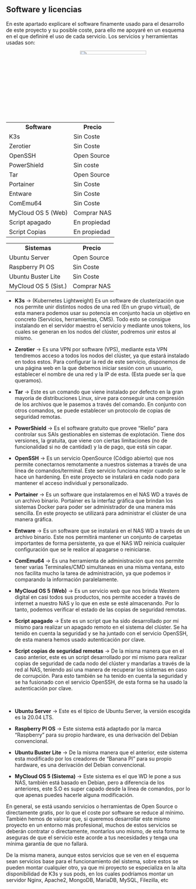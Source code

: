 ## Software y licencias

En este apartado explicare el software finamente usado para el desarrollo de este proyecto y su posible coste, para ello me apoyaré en un esquema en el que definiré el uso de cada servicio. 
Los servicios y herramientas usadas son:

<img src="/diagramas/Diagrama lógico del sistema y sus relaciones/Esquema-por-capas-realista v2 (Mayor Calidad).png" align="right" width=60% height=5% />

<table>
<tr> <td align="center"> <b> Software </b> </td> <td align="center"> <b> Precio </b> </td> </tr>
<tr> <td> K3s </td> <td> Sin Coste </td> </tr>
<tr> <td> Zerotier </td> <td> Sin Coste </td> </tr>
<tr> <td> OpenSSH </td> <td> Open Source </td> </tr>
<tr> <td> PowerShield </td> <td> Sin coste </td> </tr>
<tr> <td> Tar </td> <td> Open Source </td> </tr>
<tr> <td> Portainer </td> <td> Sin Coste </td> </tr>
<tr> <td> Entware </td> <td> Sin Coste </td> </tr>
<tr> <td> ComEmu64 </td> <td> Sin Coste </td> </tr>
<tr> <td> MyCloud OS 5 (Web) </td> <td> Comprar NAS </td> </tr>
<tr> <td> Script apagado </td> <td> En propiedad </td> </tr>
<tr> <td> Script Copias </td> <td> En propiedad </td> </tr>
</table>

<table>
<tr> <td align="center"> <b> Sistemas </b> </td> <td align="center"> <b> Precio </b> </td> </tr>
<tr> <td> Ubuntu Server </td> <td> Open Source </td> </tr>
<tr> <td> Raspberry PI OS </td> <td> Sin Coste </td> </tr>
<tr> <td> Ubuntu Buster Lite </td> <td> Sin Coste </td> </tr>
<tr> <td> MyCloud OS 5 (Sist.) </td> <td> Comprar NAS </td> </tr>
</table>

* **K3s** → (Kubernetes Lightweight) Es un software de clusterización que nos permite unir distintos nodos de una red (En un grupo virtual), de esta manera podemos usar su potencia en conjunto hacia un objetivo en concreto (Servicios, herramientas, CMS). Todo esto se consigue instalando en el servidor maestro el servicio y mediante unos tokens, los cuales se generan en los nodos del clúster, podremos unir estos al mismo.

* **Zerotier** → Es una VPN por software (VPS), mediante esta VPN tendremos acceso a todos los nodos del clúster, ya que estará instalado en todos estos. Para configurar la red de este servicio, disponemos de una página web en la que debemos iniciar sesión con un usuario, establecer el nombre de una red y la IP de esta. (Esta puede ser la que queramos).

* **Tar** → Este es un comando que viene instalado por defecto en la gran mayoría de distribuciones Linux, sirve para conseguir una compresión de los archivos que le pasemos a través del comando. En conjunto con otros comandos, se puede establecer un protocolo de copias de seguridad remotas.

* **PowerShield** → Es el software gratuito que provee “Riello” para controlar sus SAIs gestionables en sistemas de explotación. Tiene dos versiones, la gratuita, que viene con ciertas limitaciones (no de funcionalidad si no de cantidad) y la de pago, que está sin capar.

* **OpenSSH** → Es un servicio OpenSource (Código abierto) que nos permite conectarnos remotamente a nuestros sistemas a través de una línea de comandos/terminal. Este servicio funciona mejor cuando se le hace un hardening. En este proyecto se instalará en cada nodo para mantener el acceso individual y personalizado.

* **Portainer** → Es un software que instalaremos en el NAS WD a través de un archivo binario. Portainer es la interfaz gráfica que brindan los sistemas Docker para poder ser administrador de una manera más sencilla. En este proyecto se utilizará para administrar el clúster de una manera gráfica.

* **Entware** → Es un software que se instalará en el NAS WD a través de un archivo binario. Este nos permitirá mantener un conjunto de carpetas importantes de forma persistente, ya que el NAS WD reinicia cualquier configuración que se le realice al apagarse o reiniciarse.

* **ComEmu64** → Es una herramienta de administración que nos permite tener varias Terminales/CMD simultaneas en una misma ventana, esto nos facilita mucho la tarea de administración, ya que podemos ir comparando la información paralelamente. 

* **MyCloud OS 5 (Web)** → Es un servicio web que nos brinda Western digital en casi todos sus productos, nos permite acceder a través de internet a nuestro NAS y lo que en este se esté almacenando. Por lo tanto, podemos verificar el estado de las copias de seguridad remotas.

* **Script apagado** → Este es un script que ha sido desarrollado por mí mismo para realizar un apagado remoto en el sistema del clúster. Se ha tenido en cuenta la seguridad y se ha juntado con el servicio OpenSSH, de esta manera hemos usado autenticación por clave.

* **Script copias de seguridad remotas** → De la misma manera que en el caso anterior, este es un script desarrollado por mí mismo para realizar copias de seguridad de cada nodo del clúster y mandarlas a través de la red al NAS, teniendo así una manera de recuperar los sistemas en caso de corrupción. Para esto también se ha tenido en cuenta la seguridad y se ha fusionado con el servicio OpenSSH, de esta forma se ha usado la autenticación por clave.

<br/>

* **Ubuntu Server** → Este es el típico de Ubuntu Server, la versión escogida es la 20.04 LTS.

* **Raspberry PI OS** → Este sistema está adaptado por la marca “Raspberry” para su propio hardware, es una derivación del Debian convencional.

* **Ubuntu Buster Lite** → De la misma manera que el anterior, este sistema esta modificado por los creadores de “Banana PI” para su propio hardware, es una derivación del Debian convencional.

* **MyCloud OS 5 (Sistema)** → Este sistema es el que WD le pone a sus NAS, también está basado en Debian, pero a diferencia de los anteriores, este S.O es super capado desde la línea de comandos, por lo que apenas puedes hacerle alguna modificación.

En general, se está usando servicios o herramientas de Open Source o directamente gratis, por lo que el coste por software se reduce al mínimo. También hemos de valorar que, si queremos desarrollar este mismo proyecto en un entorno más profesional, muchos de estos servicios se deberán contratar o directamente, montarlos uno mismo, de esta forma te aseguras de que el servicio este acorde a tus necesidades y tenga una mínima garantía de que no fallará.

De la misma manera, aunque estos servicios que se ven en el esquema sean servicios base para el funcionamiento del sistema, sobre estos se pueden montar cualquier otro, ya que mi proyecto se especializa en la alta disponibilidad de K3s y sus pods, en los cuales podríamos montar un servidor Nginx, Apache2, MongoDB, MariaDB, MySQL, Filezilla, etc 
